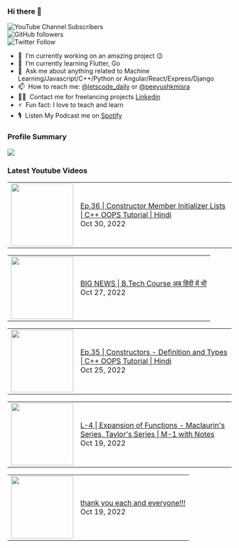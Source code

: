 ### Hi there 👋

![YouTube Channel Subscribers](https://img.shields.io/youtube/channel/subscribers/UCgmk1KXmrHXt_DO0kScyVmQ?style=social)  
![GitHub followers](https://img.shields.io/github/followers/misrapk?style=social)  
![Twitter Follow](https://img.shields.io/twitter/follow/peeyushkmisra?style=social)

- 🔭 &nbsp;I’m currently working on an amazing project :wink:
- 🌱 &nbsp;I’m currently learning Flutter, Go
- 💬 &nbsp;Ask me about anything related to Machine Learning/Javascript/C++/Python or Angular/React/Express/Django
- 📫 &nbsp;How to reach me: [@letscode_daily](https://www.instagram.com/letscode_daily/) or [@peeyushkmisra](https://www.instagram.com/peeyushkmisra/)
- 👨‍💻 &nbsp;Contact me for freelancing projects [Linkedin](https://www.linkedin.com/in/peeyushkmisra/)
- ⚡ &nbsp;Fun fact: I love to teach and learn
- 🎙 &nbsp;Listen My Podcast me on [Spotify](https://open.spotify.com/show/5HlTHA4yxnj56N1klajpQc)

### Profile Summary

![](https://github-profile-summary-cards.vercel.app/api/cards/profile-details?username=misrapk&theme=dracula)

### Latest Youtube Videos

<!-- YOUTUBE:START --><table><tr><td><a href="https://www.youtube.com/watch?v=yiGBD9ETGmc"><img width="140px" src="https://i.ytimg.com/vi/yiGBD9ETGmc/mqdefault.jpg"></a></td>
<td><a href="https://www.youtube.com/watch?v=yiGBD9ETGmc">Ep.36 | Constructor Member Initializer Lists | C++ OOPS Tutorial |  Hindi</a><br/>Oct 30, 2022</td></tr></table>
<table><tr><td><a href="https://www.youtube.com/watch?v=e0GKJO61Wwg"><img width="140px" src="https://i.ytimg.com/vi/e0GKJO61Wwg/mqdefault.jpg"></a></td>
<td><a href="https://www.youtube.com/watch?v=e0GKJO61Wwg">BIG NEWS | B.Tech Course अब हिंदी में भी</a><br/>Oct 27, 2022</td></tr></table>
<table><tr><td><a href="https://www.youtube.com/watch?v=Q-9VJCkj2dw"><img width="140px" src="https://i.ytimg.com/vi/Q-9VJCkj2dw/mqdefault.jpg"></a></td>
<td><a href="https://www.youtube.com/watch?v=Q-9VJCkj2dw">Ep.35 | Constructors - Definition and Types | C++ OOPS Tutorial |  Hindi</a><br/>Oct 25, 2022</td></tr></table>
<table><tr><td><a href="https://www.youtube.com/watch?v=353UQr7idt0"><img width="140px" src="https://i.ytimg.com/vi/353UQr7idt0/mqdefault.jpg"></a></td>
<td><a href="https://www.youtube.com/watch?v=353UQr7idt0">L-4 | Expansion of Functions - Maclaurin&#39;s Series, Taylor&#39;s Series | M-1 with Notes</a><br/>Oct 19, 2022</td></tr></table>
<table><tr><td><a href="https://www.youtube.com/watch?v=39o9FBW2JpQ"><img width="140px" src="https://i.ytimg.com/vi/39o9FBW2JpQ/mqdefault.jpg"></a></td>
<td><a href="https://www.youtube.com/watch?v=39o9FBW2JpQ">thank you each and everyone!!!</a><br/>Oct 19, 2022</td></tr></table>
<!-- YOUTUBE:END -->
